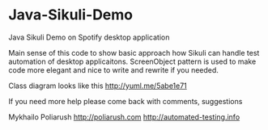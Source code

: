 Java-Sikuli-Demo
================

Java Sikuli Demo on Spotify desktop application 

Main sense of this code to show basic approach how Sikuli can handle test automation of desktop applicaitons.
ScreenObject pattern is used to make code more elegant and nice to write and rewrite if you needed.

Class diagram looks like this http://yuml.me/5abe1e71

If you need more help please come back with comments, suggestions 

Mykhailo Poliarush
http://poliarush.com
http://automated-testing.info